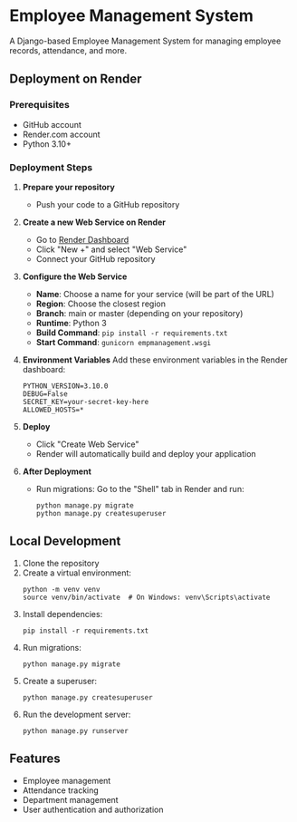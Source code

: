 # Employee Management System

A Django-based Employee Management System for managing employee records, attendance, and more.

## Deployment on Render

### Prerequisites
- GitHub account
- Render.com account
- Python 3.10+

### Deployment Steps

1. **Prepare your repository**
   - Push your code to a GitHub repository

2. **Create a new Web Service on Render**
   - Go to [Render Dashboard](https://dashboard.render.com/)
   - Click "New +" and select "Web Service"
   - Connect your GitHub repository

3. **Configure the Web Service**
   - **Name**: Choose a name for your service (will be part of the URL)
   - **Region**: Choose the closest region
   - **Branch**: main or master (depending on your repository)
   - **Runtime**: Python 3
   - **Build Command**: `pip install -r requirements.txt`
   - **Start Command**: `gunicorn empmanagement.wsgi`

4. **Environment Variables**
   Add these environment variables in the Render dashboard:
   ```
   PYTHON_VERSION=3.10.0
   DEBUG=False
   SECRET_KEY=your-secret-key-here
   ALLOWED_HOSTS=*
   ```

5. **Deploy**
   - Click "Create Web Service"
   - Render will automatically build and deploy your application

6. **After Deployment**
   - Run migrations: Go to the "Shell" tab in Render and run:
     ```
     python manage.py migrate
     python manage.py createsuperuser
     ```

## Local Development

1. Clone the repository
2. Create a virtual environment:
   ```
   python -m venv venv
   source venv/bin/activate  # On Windows: venv\Scripts\activate
   ```
3. Install dependencies:
   ```
   pip install -r requirements.txt
   ```
4. Run migrations:
   ```
   python manage.py migrate
   ```
5. Create a superuser:
   ```
   python manage.py createsuperuser
   ```
6. Run the development server:
   ```
   python manage.py runserver
   ```

## Features
- Employee management
- Attendance tracking
- Department management
- User authentication and authorization

